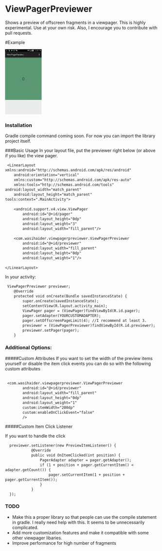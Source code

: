 # ViewPagerPreviewer
Shows a preview of offscreen fragments in a viewpager. This is highly experimental. Use at your own risk. Also, I encourage you to contribute with pull requests.

#Example

![ ](/sample.gif)

### Installation

Gradle compile command coming soon. For now you can import the library project itself.

###Basic Usage
In your layout file, put the previewer right below (or above if you like) the view pager.
```
 <LinearLayout xmlns:android="http://schemas.android.com/apk/res/android"
    android:orientation="vertical"
    xmlns:custom="http://schemas.android.com/apk/res-auto"
    xmlns:tools="http://schemas.android.com/tools" android:layout_width="match_parent"
    android:layout_height="match_parent"  tools:context=".MainActivity">

    <android.support.v4.view.ViewPager
        android:id="@+id/pager"
        android:layout_height="0dp"
        android:layout_weight="3"
        android:layout_width="fill_parent"/>

    <com.wasihaider.viewpagerpreviewer.ViewPagerPreviewer
        android:id="@+id/previewer"
        android:layout_width="fill_parent"
        android:layout_height="0dp"
        android:layout_weight="1"/>

</LinearLayout>
```

In your activity:

```
 ViewPagerPreviewer previewer;
    @Override
    protected void onCreate(Bundle savedInstanceState) {
        super.onCreate(savedInstanceState);
        setContentView(R.layout.activity_main);
        ViewPager pager = (ViewPager)findViewById(R.id.pager);
        pager.setAdapter(YOURCUSTOMADAPTER);
        pager.setOffscreenPageLimit(4); //I recommend at least 3.
        previewer = (ViewPagerPreviewer)findViewById(R.id.previewer);
        previewer.setPager(pager);
    }

```

### Additional Options:

#####Custom Attributes
If you want to set the width of the preview items yourself or disable the item click events you can do so with the following custom attributes

```

 <com.wasihaider.viewpagerpreviewer.ViewPagerPreviewer
        android:id="@+id/previewer"
        android:layout_width="fill_parent"
        android:layout_height="0dp"
        android:layout_weight="1"
        custom:itemWidth="200dp"
        custom:enableOnClickEvent="false"
        />
```

#####Custom Item Click Listener

If you want to handle the click

```
  previewer.setListener(new PreviewItemListener() {
            @Override
            public void OnItemClicked(int position) {
                PagerAdapter adapter = pager.getAdapter();
                if (1 + position + pager.getCurrentItem() < adapter.getCount()) {
                    pager.setCurrentItem(1 + position + pager.getCurrentItem());
                }
            }
  });
```


### TODO

 - Make this a proper library so that people can use the compile statement in gradle. I really need help with this. It seems to be unnecessarily complicated.
 - Add more customization features and make it compatible with some other viewpager libaries.
 - Improve performance for high number of fragments 
